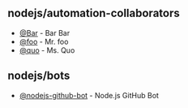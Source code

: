 ## nodejs/automation-collaborators

<!-- ncu-team-sync.team(nodejs/automation-collaborators) -->

* [@Bar](https://github.com/Bar) - Bar Bar
* [@foo](https://github.com/foo) - Mr. foo
* [@quo](https://github.com/quo) - Ms. Quo

<!-- ncu-team-sync end -->

## nodejs/bots

<!-- ncu-team-sync.team(nodejs/bots) -->

* [@nodejs-github-bot](https://github.com/nodejs-github-bot) - Node.js GitHub Bot

<!-- ncu-team-sync end -->
